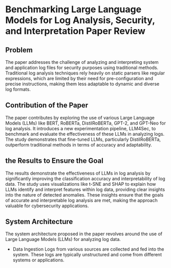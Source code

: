 # Benchmarking Large Language Models for Log Analysis, Security, and Interpretation Paper Review

## Problem
The paper addresses the challenge of analyzing and interpreting system and application log files for security purposes using traditional methods. Traditional log analysis techniques rely heavily on static parsers like regular expressions, which are limited by their need for pre-configuration and precise instructions, making them less adaptable to dynamic and diverse log formats.

## Contribution of the Paper
The paper contributes by exploring the use of various Large Language Models (LLMs) like BERT, RoBERTa, DistilRoBERTa, GPT-2, and GPT-Neo for log analysis. It introduces a new experimentation pipeline, LLM4Sec, to benchmark and evaluate the effectiveness of these LLMs in analyzing logs. The study demonstrates that fine-tuned LLMs, particularly DistilRoBERTa, outperform traditional methods in terms of accuracy and adaptability.


## the Results to Ensure the Goal
The results demonstrate the effectiveness of LLMs in log analysis by significantly improving the classification accuracy and interpretability of log data. The study uses visualizations like t-SNE and SHAP to explain how LLMs identify and interpret features within log data, providing clear insights into the nature of detected anomalies. These insights ensure that the goals of accurate and interpretable log analysis are met, making the approach valuable for cybersecurity applications.

## System Architecture
The system architecture proposed in the paper revolves around the use of Large Language Models (LLMs) for analyzing log data.
  - Data Ingestion
Logs from various sources are collected and fed into the system. These logs are typically unstructured and come from different systems or applications.
  

